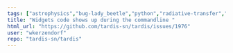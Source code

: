 ```yaml
---
tags: ["astrophysics","bug-lady_beetle","python","radiative-transfer","science","supernova"]
title: "Widgets code shows up during the commandline "
html_url: "https://github.com/tardis-sn/tardis/issues/1976"
user: "wkerzendorf"
repo: "tardis-sn/tardis"
---
```


